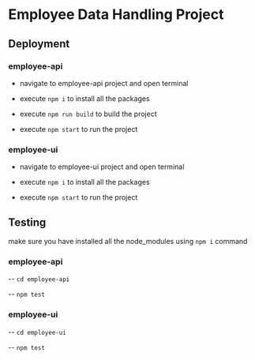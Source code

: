 # Employee Data Handling Project

## Deployment

### employee-api

- navigate to employee-api project and open terminal

- execute `npm i` to install all the packages

- execute `npm run build` to build the project

- execute `npm start` to run the project

### employee-ui

- navigate to employee-ui project and open terminal

- execute `npm i` to install all the packages

- execute `npm start` to run the project

## Testing

make sure you have installed all the node_modules using `npm i` command

### employee-api

-- `cd employee-api`

-- `npm test`

### employee-ui

-- `cd employee-ui`

-- `npm test`
